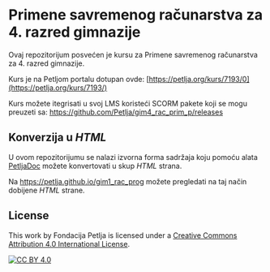 # Primene savremenog računarstva za 4. razred gimnazije

Ovaj repozitorijum posvećen je kursu za Primene savremenog računarstva za 4. razred gimnazije. 

Kurs je na Petljom portalu dotupan ovde: [https://petlja.org/kurs/7193/0](https://petlja.org/kurs/7193/)

Kurs možete itegrisati u svoj LMS koristeći SCORM pakete koji se mogu preuzeti sa: https://github.com/Petlja/gim4_rac_prim_p/releases

## Konverzija u *HTML*

U ovom repozitorijumu se nalazi izvorna forma sadržaja koju pomoću alata [PetljaDoc](https://github.com/Petlja/PetljaDoc) možete konvertovati u skup *HTML* strana.

Na https://petlja.github.io/gim1_rac_prog možete pregledati na taj način dobijene *HTML* strane.

## License

This work by Fondacija Petlja is licensed under a
[Creative Commons Attribution 4.0 International License][cc-by].

[![CC BY 4.0][cc-by-image]][cc-by]

[cc-by]: http://creativecommons.org/licenses/by/4.0/
[cc-by-image]: https://i.creativecommons.org/l/by/4.0/88x31.png

